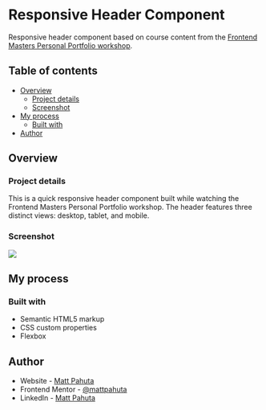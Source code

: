 # Responsive Header Component

Responsive header component based on course content from the [Frontend Masters Personal Portfolio workshop](https://frontendmasters.com/courses/portfolio-website). 

## Table of contents

- [Overview](#overview)
  - [Project details](#project-details)
  - [Screenshot](#screenshot)
- [My process](#my-process)
  - [Built with](#built-with)
- [Author](#author)


## Overview

### Project details

This is a quick responsive header component built while watching the Frontend Masters Personal Portfolio workshop. The header features three distinct views: desktop, tablet, and mobile.

### Screenshot

![](./screenshot.jpg)


## My process

### Built with

- Semantic HTML5 markup
- CSS custom properties
- Flexbox

## Author

- Website - [Matt Pahuta](https://www.mattpahuta.com)
- Frontend Mentor - [@mattpahuta](https://www.frontendmentor.io/profile/MattPahuta)
- LinkedIn - [Matt Pahuta](www.linkedin.com/in/mattpahuta)
